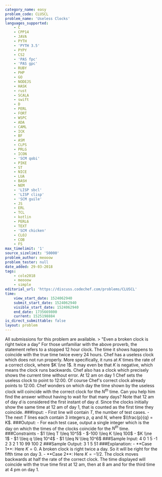 ```yaml
---
category_name: easy
problem_code: CLUSCL
problem_name: 'Useless Clocks'
languages_supported:
    - C
    - CPP14
    - JAVA
    - PYTH
    - 'PYTH 3.5'
    - PYPY
    - CS2
    - 'PAS fpc'
    - 'PAS gpc'
    - RUBY
    - PHP
    - GO
    - NODEJS
    - HASK
    - rust
    - SCALA
    - swift
    - D
    - PERL
    - FORT
    - WSPC
    - ADA
    - CAML
    - ICK
    - BF
    - ASM
    - CLPS
    - PRLG
    - ICON
    - 'SCM qobi'
    - PIKE
    - ST
    - NICE
    - LUA
    - BASH
    - NEM
    - 'LISP sbcl'
    - 'LISP clisp'
    - 'SCM guile'
    - JS
    - ERL
    - TCL
    - kotlin
    - PERL6
    - TEXT
    - 'SCM chicken'
    - CLOJ
    - COB
    - FS
max_timelimit: '1'
source_sizelimit: '50000'
problem_author: meooow
problem_tester: null
date_added: 29-03-2018
tags:
    - cole2018
    - meooow
    - simple
editorial_url: 'https://discuss.codechef.com/problems/CLUSCL'
time:
    view_start_date: 1524062940
    submit_start_date: 1524062940
    visible_start_date: 1524062940
    end_date: 1735669800
    current: 1525198884
is_direct_submittable: false
layout: problem
---
```

All submissions for this problem are available. &gt; "Even a broken clock is right twice a day" For those unfamiliar with the above proverb, the statement refers to a stopped 12 hour clock. The time it shows happens to coincide with the true time twice every 24 hours. Chef has a useless clock which does not run properly. More specifically, it runs at $K$ times the rate of a correct clock, where $K \\ne 1$. It may even be that $K$ is negative, which means the clock runs backwards. Chef also has a clock which precisely shows the current time without error. At 12 am on day $1$ Chef sets the useless clock to point to 12:00. Of course Chef's correct clock already points to 12:00. Chef wonders on which day the time shown by the useless clock will coincide with the correct clock for the $N^{th}$ time. Can you help him find the answer without having to wait for that many days? Note that 12 am of day $d$ is considered the first instant of day $d$. Since the clocks initially show the same time at 12 am of day $1$, that is counted as the first time they coincide. ###Input: - First line will contain $T$, the number of test cases. - The next $T$ lines each contain 3 integers $p$, $q$ and $N$, where $\\frac{p}{q} = K$. ###Output: - For each test case, output a single integer which is the day on which the times of the clocks coincide for the $N^{th}$ time. ###Constraints - $1 \\leq T \\leq 10^5$ - $-100 \\leq K \\leq 100$ - $K \\ne 1$ - $1 \\leq q \\leq 10^4$ - $1 \\leq N \\leq 10^6$ ###Sample Input: 4 0 1 5 -1 2 3 2 1 10 99 100 2 ###Sample Output: 3 1 5 51 ###Explanation: - \*\*Case 1\*\*: Here $K = 0$. A broken clock is right twice a day. So it will be right for the fifth time on day $3$. - \*\*Case 2\*\*: Here $K = -1/2$. The clock moves backwards at half the rate of the correct clock. The time displayed will coincide with the true time first at 12 am, then at 8 am and for the third time at 4 pm on day $1$.
